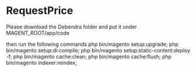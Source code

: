 # RequestPrice
Please download the Debendra folder and put it under MAGENT_ROOT/app/code

then run the following commands
php bin/magento setup:upgrade;
php bin/magento setup:di:compile;
php bin/magento setup:static-content:deploy -f;
php bin/magento cache:clean;
php bin/magento cache:flush;
php bin/magento indexer:reindex;
